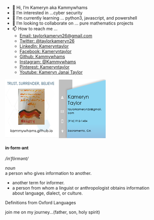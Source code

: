 - 👋 Hi, I’m Kameryn aka Kammywhams  
- 👀 I’m interested in ...cyber security  
- 🌱 I’m currently learning ... python3, javascript, and powershell  
- 💞️ I’m looking to collaborate on ... pure mathematics projects  
- 📫 How to reach me ...  
     - [Email: taylorkameryn26@gmail.com](mailto::)   
     - [Twitter: @taylorkameryn26](https://www.twitter.com/taylorkameryn26)  
     - [LinkedIn: Kameryntaylor](https://www.linkedin.com/in/kameryn-taylor-b42928aa/)  
     - [Facebook: Kameryntaylor](https://www.facebook.com/kameryn.taylor.7)  
     - [Github: Kammywhams](https://github.com/kammywhams/kammywhams.github.io)
     - [Instagram: @Kammywhams](https://www.instagram.com/kammywhams/)
     - [Pinterest: Kameryntaylor](https://www.pinterest.com/kameryntaylor/)
     - [Youtube: Kameryn Janai Taylor](https://www.youtube.com/channel/UCJxjMRQLUEYuJ81VhhzpBng)  

<!---
kammywhams/kammywhams is a ✨ special ✨ repository because its `README.md` (this file) appears on your GitHub profile.
You can click the Preview link to take a look at your changes.
--->
![businesscards](/assets/bc5.PNG)  
#### in·form·ant  
*/inˈfôrmənt/*  
  
*noun*  
a person who gives information to another.  
- another term for informer.  
- a person from whom a linguist or anthropologist obtains information about language, dialect, or culture.  
  
Definitions from Oxford Languages  


join me on my journey...(father, son, holy spirit)  

